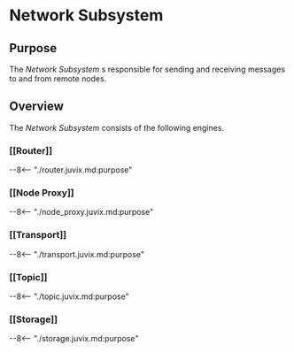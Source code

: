 # Network Subsystem

## Purpose

The *Network Subsystem* s responsible for
sending and receiving messages to and from remote nodes.

## Overview

The *Network Subsystem* consists of the following engines.

### [[Router]]

--8<-- "./router.juvix.md:purpose"

### [[Node Proxy]]

--8<-- "./node_proxy.juvix.md:purpose"

### [[Transport]]

--8<-- "./transport.juvix.md:purpose"

### [[Topic]]

--8<-- "./topic.juvix.md:purpose"

### [[Storage]]

--8<-- "./storage.juvix.md:purpose"
